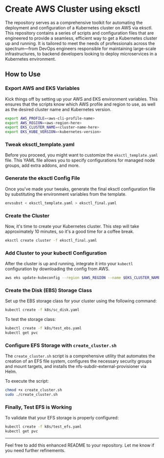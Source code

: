 # Create AWS Cluster using eksctl

The repository serves as a comprehensive toolkit for automating the deployment and configuration of a Kubernetes cluster on AWS via eksctl. This repository contains a series of scripts and configuration files that are engineered to provide a seamless, efficient way to get a Kubernetes cluster up and running. It is tailored to meet the needs of professionals across the spectrum—from DevOps engineers responsible for maintaining large-scale infrastructures, to backend developers looking to deploy microservices in a Kubernetes environment.

## How to Use

### Export AWS and EKS Variables

Kick things off by setting up your AWS and EKS environment variables. This ensures that the scripts know which AWS profile and region to use, as well as the desired cluster name and Kubernetes version.

```bash
export AWS_PROFILE=<aws-cli-profile-name>
export AWS_REGION=<aws-region-here>
export EKS_CLUSTER_NAME=<cluster-name-here>
export EKS_KUBE_VERSION=<kubernetes-version>
```

### Tweak eksctl_template.yaml

Before you proceed, you might want to customize the `eksctl_template.yaml` file. This YAML file allows you to specify configurations for managed node groups, add extra addons, and more.

### Generate the eksctl Config File

Once you've made your tweaks, generate the final eksctl configuration file by substituting the environment variables from the template.

```bash
envsubst < eksctl_template.yaml > eksctl_final.yaml
```

### Create the Cluster

Now, it's time to create your Kubernetes cluster. This step will take approximately 10 minutes, so it's a good time for a coffee break.

```bash
eksctl create cluster -f eksctl_final.yaml
```

### Add Cluster to your kubectl Configuration

After the cluster is up and running, integrate it into your `kubectl` configuration by downloading the config from AWS.

```bash
aws eks update-kubeconfig --region $AWS_REGION --name $EKS_CLUSTER_NAME
```

### Create the Disk (EBS) Storage Class

Set up the EBS storage class for your cluster using the following command:

```bash
kubectl create -f k8s/sc_disk.yaml
```

To test the storage class:

```bash
kubectl create -f k8s/test_ebs.yaml
kubectl get pvc
```

### Configure EFS Storage with `create_cluster.sh`

The `create_cluster.sh` script is a comprehensive utility that automates the creation of an EFS file system, configures the necessary security groups and mount targets, and installs the nfs-subdir-external-provisioner via Helm.

To execute the script:

```bash
chmod +x create_cluster.sh
sudo ./create_cluster.sh
```

### Finally, Test EFS is Working

To validate that your EFS storage is properly configured:

```bash
kubectl create -f k8s/test_efs.yaml
kubectl get pvc
```

---

Feel free to add this enhanced README to your repository. Let me know if you need further refinements.